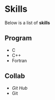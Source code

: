 # Skills

Below is a list of **skills**

## Program
- C
- C++
- Fortran

## Collab

- *Git Hub*
- Git
